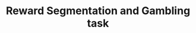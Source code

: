 ---
title: "Reward Segmentation and Gambling task"
excerpt: "Soochow gambling task segmented"
permalink: /projects/2024-08-05-project-3/
layout: single
classes: wide
---